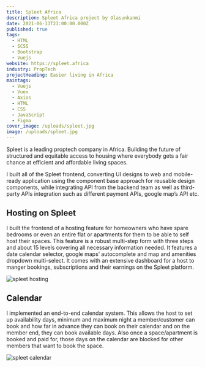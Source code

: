 ```yaml
---
title: Spleet Africa
description: Spleet Africa project by Olasunkanmi
date: 2021-06-13T23:00:00.000Z
published: true
tags:
  - HTML
  - SCSS
  - Bootstrap
  - Vuejs
website: https://spleet.africa
industry: PropTech
projectHeading: Easier living in Africa
maintags:
  - Vuejs
  - Vuex
  - Axios
  - HTML
  - CSS
  - JavaScript
  - Figma
cover_image: /uploads/spleet.jpg
image: /uploads/spleet.jpg
---
```

Spleet is a leading proptech company in Africa. Building the future of structured and equitable access to housing where everybody gets a fair chance at efficient and affordable living spaces.

I built all of the Spleet frontend, converting UI designs to web and mobile-ready application using the component base approach for reusable design components, while integrating API from the backend team as well as third-party APIs integration such as different payment APIs, google map’s API etc.

## Hosting on Spleet

I built the frontend of a hosting feature for homeowners who have spare bedrooms or even an entire flat or apartments for them to be able to self host their spaces. This feature is a robust multi-step form with three steps and about 15 levels covering all necessary information needed. It features a date calendar selector, google maps’ autocomplete and map and amenities dropdown multi-select. It comes with an extensive dashboard for a host to manger bookings, subscriptions and their earnings on the Spleet platform.

![spleet hosting](/uploads/hosting.png "hosting")

## Calendar

I implemented an end-to-end calendar system. This allows the host to set up availability days, minimum and maximum night a member/customer can book and how far in advance they can book on their calendar and on the member end, they can book available days. Also once a space/apartment is booked and paid for, those days on the calendar are blocked for other members that want to book the space.

![spleet calendar](/uploads/calendar.jpg "calendar")